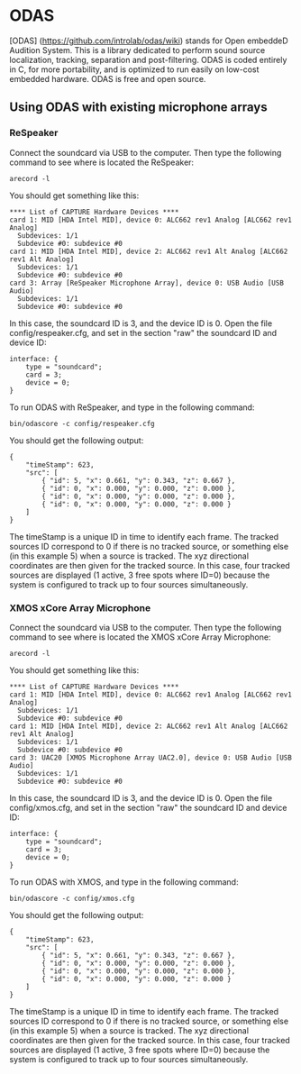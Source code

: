# ODAS

[ODAS] (https://github.com/introlab/odas/wiki) stands for Open embeddeD Audition System. This is a library dedicated to perform sound source localization, tracking, separation and post-filtering. ODAS is coded entirely in C, for more portability, and is optimized to run easily on low-cost embedded hardware. ODAS is free and open source.

## Using ODAS with existing microphone arrays

### ReSpeaker

Connect the soundcard via USB to the computer. Then type the following command to see where is located the ReSpeaker:

```
arecord -l
```

You should get something like this:

```
**** List of CAPTURE Hardware Devices ****
card 1: MID [HDA Intel MID], device 0: ALC662 rev1 Analog [ALC662 rev1 Analog]
  Subdevices: 1/1
  Subdevice #0: subdevice #0
card 1: MID [HDA Intel MID], device 2: ALC662 rev1 Alt Analog [ALC662 rev1 Alt Analog]
  Subdevices: 1/1
  Subdevice #0: subdevice #0
card 3: Array [ReSpeaker Microphone Array], device 0: USB Audio [USB Audio]
  Subdevices: 1/1
  Subdevice #0: subdevice #0
```

In this case, the soundcard ID is 3, and the device ID is 0. Open the file config/respeaker.cfg, and set in the section "raw" the soundcard ID and device ID:

```
interface: {
    type = "soundcard";
    card = 3;
    device = 0;
}
```

To run ODAS with ReSpeaker, and type in the following command:

```
bin/odascore -c config/respeaker.cfg
```

You should get the following output:

```
{
    "timeStamp": 623,
    "src": [
        { "id": 5, "x": 0.661, "y": 0.343, "z": 0.667 },
        { "id": 0, "x": 0.000, "y": 0.000, "z": 0.000 },
        { "id": 0, "x": 0.000, "y": 0.000, "z": 0.000 },
        { "id": 0, "x": 0.000, "y": 0.000, "z": 0.000 }
    ]
}
```

The timeStamp is a unique ID in time to identify each frame. The tracked sources ID correspond to 0 if there is no tracked source, or something else (in this example 5) when a source is tracked. The xyz directional coordinates are then given for the tracked source. In this case, four tracked sources are displayed (1 active, 3 free spots where ID=0) because the system is configured to track up to four sources simultaneously.

### XMOS xCore Array Microphone

Connect the soundcard via USB to the computer. Then type the following command to see where is located the XMOS xCore Array Microphone:

```
arecord -l
```

You should get something like this:

```
**** List of CAPTURE Hardware Devices ****
card 1: MID [HDA Intel MID], device 0: ALC662 rev1 Analog [ALC662 rev1 Analog]
  Subdevices: 1/1
  Subdevice #0: subdevice #0
card 1: MID [HDA Intel MID], device 2: ALC662 rev1 Alt Analog [ALC662 rev1 Alt Analog]
  Subdevices: 1/1
  Subdevice #0: subdevice #0
card 3: UAC20 [XMOS Microphone Array UAC2.0], device 0: USB Audio [USB Audio]
  Subdevices: 1/1
  Subdevice #0: subdevice #0
```

In this case, the soundcard ID is 3, and the device ID is 0. Open the file config/xmos.cfg, and set in the section "raw" the soundcard ID and device ID:

```
interface: {
    type = "soundcard";
    card = 3;
    device = 0;
}
```

To run ODAS with XMOS, and type in the following command:

```
bin/odascore -c config/xmos.cfg
```

You should get the following output:

```
{
    "timeStamp": 623,
    "src": [
        { "id": 5, "x": 0.661, "y": 0.343, "z": 0.667 },
        { "id": 0, "x": 0.000, "y": 0.000, "z": 0.000 },
        { "id": 0, "x": 0.000, "y": 0.000, "z": 0.000 },
        { "id": 0, "x": 0.000, "y": 0.000, "z": 0.000 }
    ]
}
```

The timeStamp is a unique ID in time to identify each frame. The tracked sources ID correspond to 0 if there is no tracked source, or something else (in this example 5) when a source is tracked. The xyz directional coordinates are then given for the tracked source. In this case, four tracked sources are displayed (1 active, 3 free spots where ID=0) because the system is configured to track up to four sources simultaneously.
